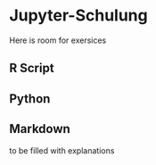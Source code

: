 # Jupyter-Schulung

Here is room for exersices

## R Script

## Python

## Markdown

to be filled with explanations